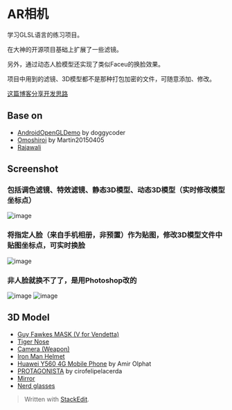
AR相机
===================================
学习GLSL语言的练习项目。
  
在大神的开源项目基础上扩展了一些滤镜。
  
另外，通过动态人脸模型还实现了类似Faceu的换脸效果。
  
项目中用到的滤镜、3D模型都不是那种打包加密的文件，可随意添加、修改。
  
[这篇博客分享开发思路](http://blog.csdn.net/torchlight2012/article/details/75722424)
  
  
Base on 
----------------------------------- 
* [AndroidOpenGLDemo](https://github.com/doggycoder/AndroidOpenGLDemo) by doggycoder
* [Omoshiroi](https://github.com/Martin20150405/Omoshiroi) by Martin20150405
* [Rajawali](https://github.com/Rajawali)

Screenshot
-----------------------------------
### 包括调色滤镜、特效滤镜、静态3D模型、动态3D模型（实时修改模型坐标点）
![image](https://github.com/SimonCherryGZ/ARCamera/raw/master/screenshots/GIF_9.gif)

### 将指定人脸（来自手机相册，非预置）作为贴图，修改3D模型文件中贴图坐标点，可实时换脸
![image](https://github.com/SimonCherryGZ/ARCamera/raw/master/screenshots/GIF_8.gif)

### 非人脸就换不了了，是用Photoshop改的
![image](https://github.com/SimonCherryGZ/ARCamera/raw/master/screenshots/GIF_6.gif)
![image](https://github.com/SimonCherryGZ/ARCamera/raw/master/screenshots/GIF_7.gif)

3D Model
-----------------------------------
* [Guy Fawkes MASK (V for Vendetta)](http://www.domawe.net/2015/03/guy-fawkes-mask-v-for-vendetta-free-3d.html)
* [Tiger Nose](https://www.models-resource.com/playstation_3/littlebigplanet/model/7125/)
* [Camera (Weapon)](https://www.models-resource.com/pc_computer/garrysmod/model/15477/)
* [Iron Man Helmet](https://www.models-resource.com/pc_computer/roblox/model/16361/)
* [Huawei Y560 4G Mobile Phone](https://sketchfab.com/models/45c813a9fac4458ead1f90280826c0a4) by Amir Olphat
* [PROTAGONISTA](https://sketchfab.com/models/9834c0696cb24b81af6889adcacff391) by cirofelipelacerda
* [Mirror](http://www.zeldacapital.com/3d.php)
* [Nerd glasses](https://www.sharecg.com/v/69926/view/5/3D-Model/Nerd-glasses)

> Written with [StackEdit](https://stackedit.io/).

